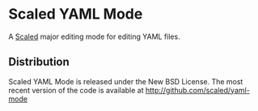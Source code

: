 # Scaled YAML Mode

A [Scaled] major editing mode for editing YAML files.

## Distribution

Scaled YAML Mode is released under the New BSD License. The most recent version of the code is
available at http://github.com/scaled/yaml-mode

[Scaled]: https://github.com/scaled/scaled
